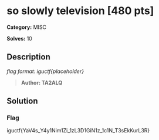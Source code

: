 # so slowly television [480 pts]

**Category:** MISC

**Solves:** 10

## Description

*flag format: iguctf{placeholder}*

>**Author: TA2ALQ**

## Solution

### Flag
iguctf{YaV4s_Y4y1Nim1Zi_1zL3D1GiN1z_1c1N_T3sEkKurL3R}
